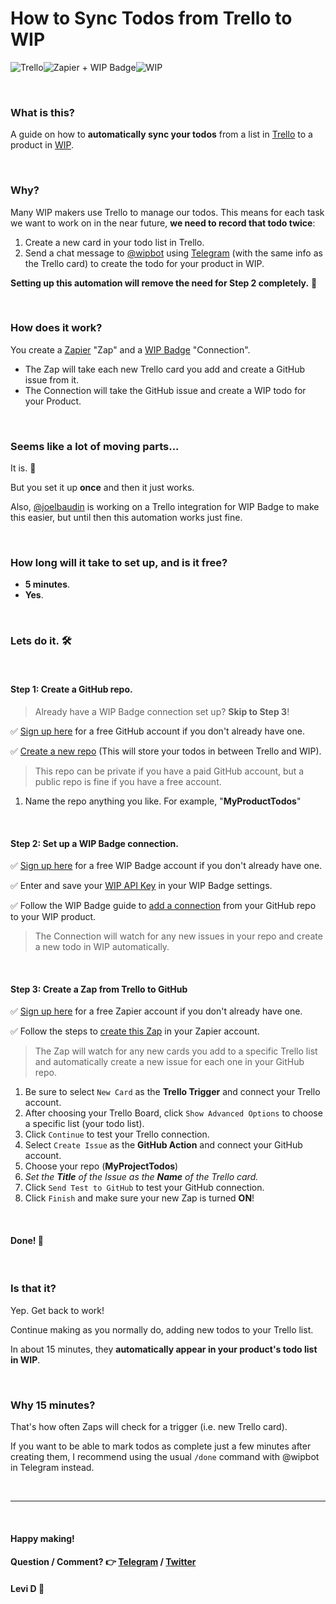 # How to Sync Todos from Trello to WIP

![Trello](https://notes.ciscospark.com/images/trello-logo.png)![Zapier + WIP Badge](https://emojipedia-us.s3.amazonaws.com/thumbs/120/apple/129/high-voltage-sign_26a1.png)![WIP](https://emojipedia-us.s3.amazonaws.com/thumbs/120/apple/129/construction-sign_1f6a7.png)

<br>

### What is this?
A guide on how to **automatically sync your todos** from a list in [Trello](https://trello.com/) to a product in [WIP](https://wip.chat/).

<br>

### Why?
Many WIP makers use Trello to manage our todos. This means for each task we want to work on in the near future, **we need to record that todo twice**:
1. Create a new card in your todo list in Trello.
2. Send a chat message to [@wipbot](https://t.me/wipbot) using [Telegram](https://telegram.org/) (with the same info as the Trello card) to create the todo for your product in WIP.

**Setting up this automation will remove the need for Step 2 completely.** 🙌

<br>

### How does it work?
You create a [Zapier](https://zapier.com/) "Zap" and a [WIP Badge](https://wipbadge.com/) "Connection".
- The Zap will take each new Trello card you add and create a GitHub issue from it.
- The Connection will take the GitHub issue and create a WIP todo for your Product.

<br>

### Seems like a lot of moving parts...
It is. 🤷

But you set it up **once** and then it just works.

Also, [@joelbaudin](https://wip.chat/@joelbaudin) is working on a Trello integration for WIP Badge to make this easier, but until then this automation works just fine.

<br>

### How long will it take to set up, and is it free?
* **5 minutes**.
* **Yes**.

<br>

### Lets do it. 🛠️

<br>

#### Step 1: Create a GitHub repo.
> Already have a WIP Badge connection set up? **Skip to Step 3**!

✅ [Sign up here](https://github.com/join?source=header-home) for a free GitHub account if you don't already have one.

✅ [Create a new repo](https://help.github.com/articles/create-a-repo/) (This will store your todos in between Trello and WIP).
 > This repo can be private if you have a paid GitHub account, but a public repo is fine if you have a free account.
 
 1. Name the repo anything you like. For example, "**MyProductTodos**"

<br>

#### Step 2: Set up a WIP Badge connection.

✅ [Sign up here](https://wipbadge.com/signup) for a free WIP Badge account if you don't already have one.

✅ Enter and save your [WIP API Key](https://wip.chat/api) in your WIP Badge settings.

✅ Follow the WIP Badge guide to [add a connection](https://wipbadge.com/guides) from your GitHub repo to your WIP product.
> The Connection will watch for any new issues in your repo and create a new todo in WIP automatically.

<br>

#### Step 3: Create a Zap from Trello to GitHub

✅ [Sign up here](https://zapier.com/sign-up/) for a free Zapier account if you don't already have one.

✅ Follow the steps to [create this Zap](https://zapier.com/app/editor/template/563) in your Zapier account.
> The Zap will watch for any new cards you add to a specific Trello list and automatically create a new issue for each one in your GitHub repo.

1. Be sure to select `New Card` as the **Trello Trigger** and connect your Trello account.
2. After choosing your Trello Board, click `Show Advanced Options` to choose a specific list (your todo list).
3. Click `Continue` to test your Trello connection.
4. Select `Create Issue` as the **GitHub Action** and connect your GitHub account.
5. Choose your repo (**MyProjectTodos**)
6. *Set the **Title** of the Issue as the **Name** of the Trello card.*
7. Click `Send Test to GitHub` to test your GitHub connection.
8. Click `Finish` and make sure your new Zap is turned **ON**!

<br>

#### Done! 🎉

<br>

### Is that it?
Yep. Get back to work!

Continue making as you normally do, adding new todos to your Trello list.

In about 15 minutes, they **automatically appear in your product's todo list in WIP**.

<br>

### Why 15 minutes?
That's how often Zaps will check for a trigger (i.e. new Trello card).

If you want to be able to mark todos as complete just a few minutes after creating them, I recommend using the usual `/done` command with @wipbot in Telegram instead.

<br>

---

<br>

#### Happy making!
#### Question / Comment? 👉 [Telegram](https://t.me/levidxyz) / [Twitter](https://twitter.com/levidxyz)
#### Levi D 🤙
